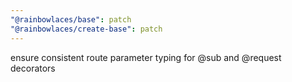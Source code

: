 ```yaml
---
"@rainbowlaces/base": patch
"@rainbowlaces/create-base": patch
---
```


ensure consistent route parameter typing for @sub and @request decorators
